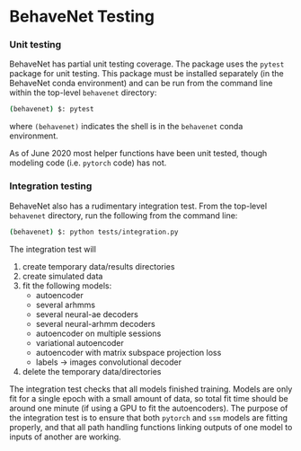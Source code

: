 # BehaveNet Testing

### Unit testing

BehaveNet has partial unit testing coverage. The package uses the `pytest` package for unit testing. This package must be installed separately (in the BehaveNet conda environment) and can be run from the command line within the top-level `behavenet` directory:

```bash
(behavenet) $: pytest
```

where `(behavenet)` indicates the shell is in the `behavenet` conda environment.

As of June 2020 most helper functions have been unit tested, though modeling code (i.e. `pytorch` code) has not.

### Integration testing

BehaveNet also has a rudimentary integration test. From the top-level `behavenet` directory, run the following from the command line:

```bash
(behavenet) $: python tests/integration.py
```

The integration test will 

1. create temporary data/results directories
2. create simulated data
3. fit the following models:
    * autoencoder
    * several arhmms
    * several neural-ae decoders
    * several neural-arhmm decoders
    * autoencoder on multiple sessions
    * variational autoencoder
    * autoencoder with matrix subspace projection loss
    * labels -> images convolutional decoder
4. delete the temporary data/directories

The integration test checks that all models finished training. 
Models are only fit for a single epoch with a small amount of data, so total fit time should be around one minute (if using a GPU to fit the autoencoders). 
The purpose of the integration test is to ensure that both `pytorch` and `ssm` models are fitting properly, and that all path handling functions linking outputs of one model to inputs of another are working.